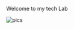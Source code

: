 Welcome to my tech Lab

![pics](https://raw.githubusercontent.com/preethamb97/preethamb97/main/dbzgoku.gif)
